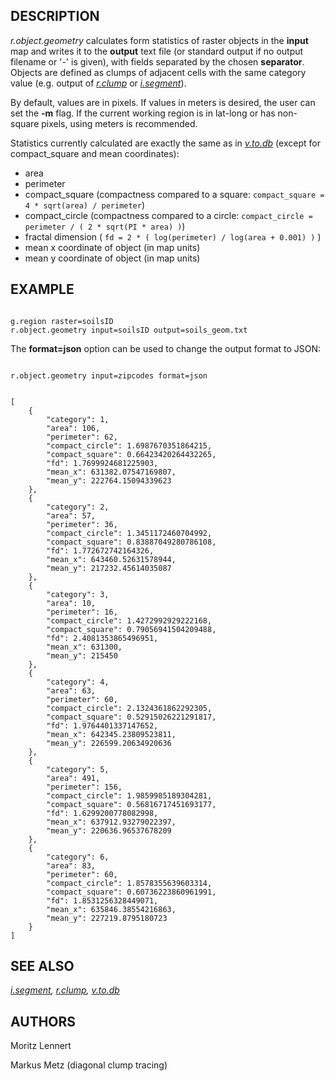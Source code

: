 
## DESCRIPTION

*r.object.geometry* calculates form statistics of raster objects
in the **input** map and writes it to the **output** text file
(or standard output if no output filename or '-' is given),
with fields separated by the chosen **separator**. Objects are defined
as clumps of adjacent cells with the same category value (e.g. output of
*[r.clump](r.clump.html)* or
*[i.segment](i.segment.html)*).

By default, values are in pixels. If values in meters is desired, the user
can set the **-m** flag. If the current working region is in lat-long or
has non-square pixels, using meters is recommended.

Statistics currently calculated are exactly the same as in
*[v.to.db](v.to.db.html)* (except for compact\_square and
mean coordinates):

* area
* perimeter
* compact\_square (compactness compared to a square:
  `compact_square = 4 * sqrt(area) / perimeter`)
* compact\_circle (compactness compared to a circle:
  `compact_circle = perimeter / ( 2 * sqrt(PI * area) )`)
* fractal dimension ( `fd = 2 * ( log(perimeter) / log(area + 0.001) )` )
* mean x coordinate of object (in map units)
* mean y coordinate of object (in map units)

## EXAMPLE

```

g.region raster=soilsID
r.object.geometry input=soilsID output=soils_geom.txt

```

The **format=json** option can be used to change the output format to JSON:

```

r.object.geometry input=zipcodes format=json

```

```

[
    {
        "category": 1,
        "area": 106,
        "perimeter": 62,
        "compact_circle": 1.6987670351864215,
        "compact_square": 0.66423420264432265,
        "fd": 1.7699924681225903,
        "mean_x": 631382.07547169807,
        "mean_y": 222764.15094339623
    },
    {
        "category": 2,
        "area": 57,
        "perimeter": 36,
        "compact_circle": 1.3451172460704992,
        "compact_square": 0.83887049280786108,
        "fd": 1.772672742164326,
        "mean_x": 643460.52631578944,
        "mean_y": 217232.45614035087
    },
    {
        "category": 3,
        "area": 10,
        "perimeter": 16,
        "compact_circle": 1.4272992929222168,
        "compact_square": 0.79056941504209488,
        "fd": 2.4081353865496951,
        "mean_x": 631300,
        "mean_y": 215450
    },
    {
        "category": 4,
        "area": 63,
        "perimeter": 60,
        "compact_circle": 2.1324361862292305,
        "compact_square": 0.52915026221291817,
        "fd": 1.9764401337147652,
        "mean_x": 642345.23809523811,
        "mean_y": 226599.20634920636
    },
    {
        "category": 5,
        "area": 491,
        "perimeter": 156,
        "compact_circle": 1.9859985189304281,
        "compact_square": 0.56816717451693177,
        "fd": 1.6299200778082998,
        "mean_x": 637912.93279022397,
        "mean_y": 220636.96537678209
    },
    {
        "category": 6,
        "area": 83,
        "perimeter": 60,
        "compact_circle": 1.8578355639603314,
        "compact_square": 0.60736223860961991,
        "fd": 1.8531256328449071,
        "mean_x": 635846.38554216863,
        "mean_y": 227219.8795180723
    }
]

```

## SEE ALSO

*[i.segment](i.segment.html),
[r.clump](r.clump.html),
[v.to.db](v.to.db.html)*

## AUTHORS

Moritz Lennert

Markus Metz (diagonal clump tracing)
